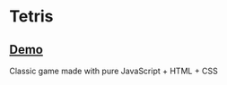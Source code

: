 # Tetris

## [Demo](https://hicugi.github.io/game-tetris/)

Classic game made with pure JavaScript + HTML + CSS

